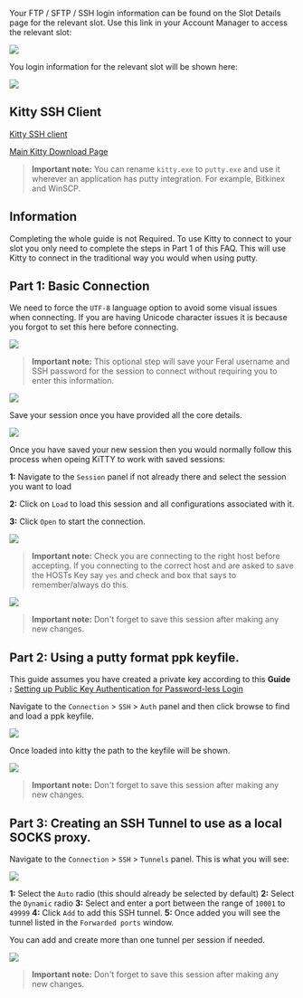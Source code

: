 
Your FTP / SFTP / SSH login information can be found on the Slot Details page for the relevant slot. Use this link in your Account Manager to access the relevant slot:

![](https://raw.github.com/feralhosting/feralfilehosting/master/Feral%20Wiki/0%20Generic/slot_detail_link.png)

You login information for the relevant slot will be shown here:

![](https://raw.github.com/feralhosting/feralfilehosting/master/Feral%20Wiki/0%20Generic/slot_detail_ssh.png)

Kitty SSH Client
---

[Kitty SSH client](http://www.9bis.net/kitty/?page=Download)

[Main Kitty Download Page](http://www.fosshub.com/KiTTY.html)

> **Important note:** You can rename `kitty.exe` to `putty.exe` and use it wherever an application has putty integration. For example, Bitkinex and WinSCP.

Information
---

Completing the whole guide is not Required. To use Kitty to connect to your slot you only need to complete the steps in Part 1 of this FAQ. This will use Kitty to connect in the traditional way you would when using putty.

Part 1: Basic Connection
---

We need to force the `UTF-8` language option to avoid some visual issues when connecting. If you are having Unicode character issues it is because you forgot to set this here before connecting.

![](https://raw.github.com/feralhosting/feralfilehosting/master/Feral%20Wiki/SSH/Kitty%20-%20SSH%20-%20Private%20Keys%20-%20SSH%20tunnels/1.png)

> **Important note:** This optional step will save your Feral username and SSH password for the session to connect without requiring you to enter this information.

![](https://raw.github.com/feralhosting/feralfilehosting/master/Feral%20Wiki/SSH/Kitty%20-%20SSH%20-%20Private%20Keys%20-%20SSH%20tunnels/2.png)

Save your session once you have provided all the core details.

![](https://raw.github.com/feralhosting/feralfilehosting/master/Feral%20Wiki/SSH/Kitty%20-%20SSH%20-%20Private%20Keys%20-%20SSH%20tunnels/3.png)

Once you have saved your  new session then you would normally follow this process when opeing KiTTY to work with saved sessions:

**1:** Navigate to the `Session` panel if not already there and select the session you want to load

**2:** Click on `Load` to load this session and all configurations associated with it.

**3:** Click `Open` to start the connection.

![](https://raw.github.com/feralhosting/feralfilehosting/master/Feral%20Wiki/SSH/Kitty%20-%20SSH%20-%20Private%20Keys%20-%20SSH%20tunnels/8.png)

> **Important note:** Check you are connecting to the right host before accepting. If you connecting to the correct host and are asked to save the HOSTs Key say `yes` and check and box that says to remember/always do this.

![](https://raw.github.com/feralhosting/feralfilehosting/master/Feral%20Wiki/SSH/Kitty%20-%20SSH%20-%20Private%20Keys%20-%20SSH%20tunnels/9.png)

> **Important note:** Don't forget to save this session after making any new changes.

Part 2: Using a  putty format ppk keyfile.
---

This guide assumes you have created a private key according to this **Guide :** [Setting up Public Key Authentication for Password-less Login](https://www.feralhosting.com/faq/view?question=13)

Navigate to the `Connection` > `SSH` > `Auth` panel and then click browse to find and load a ppk keyfile.

![](https://raw.github.com/feralhosting/feralfilehosting/master/Feral%20Wiki/SSH/Kitty%20-%20SSH%20-%20Private%20Keys%20-%20SSH%20tunnels/4.png)

Once loaded into kitty the path to the keyfile will be shown.

![](https://raw.github.com/feralhosting/feralfilehosting/master/Feral%20Wiki/SSH/Kitty%20-%20SSH%20-%20Private%20Keys%20-%20SSH%20tunnels/5.png)

> **Important note:** Don't forget to save this session after making any new changes.

Part 3: Creating an SSH Tunnel to use as a local SOCKS proxy.
---

Navigate to the `Connection` > `SSH` > `Tunnels` panel. This is what you will see:

![](https://raw.github.com/feralhosting/feralfilehosting/master/Feral%20Wiki/SSH/Kitty%20-%20SSH%20-%20Private%20Keys%20-%20SSH%20tunnels/6.png)

**1:** Select the `Auto` radio (this should already be selected by default)
**2:** Select the `Dynamic` radio
**3:** Select and enter a port between the range of `10001` to `49999`
**4:** Click `Add` to add this SSH tunnel.
**5:** Once added you will see the tunnel listed in the `Forwarded ports` window.

You can add and create more than one tunnel per session if needed.

![](https://raw.github.com/feralhosting/feralfilehosting/master/Feral%20Wiki/SSH/Kitty%20-%20SSH%20-%20Private%20Keys%20-%20SSH%20tunnels/7.png)

> **Important note:** Don't forget to save this session after making any new changes.



